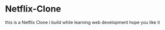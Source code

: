 # Netflix-Clone
this is a Netflix  Clone i build while learning web  development    hope you like it  
